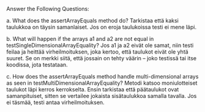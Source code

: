Answer the Following Questions:

a. What does the assertArrayEquals method do?
Tarkistaa että kaksi taulukkoa on täysin samanlaiset. Jos on eroja taulukoissa testi ei mene läpi.

b. What will happen if the arrays a1 and a2 are not equal in testSingleDimensionalArrayEquality?
Jos a1 ja a2 eivät ole samat, niin testi feilaa ja heittää virheilmoituksen, joka kertoo, että taulukot eivät ole yhtä suuret. Se on merkki siitä, että jossain on tehty väärin – joko testissä tai itse koodissa, jota testataan.

c. How does the assertArrayEquals method handle multi-dimensional arrays as seen in testMultiDimensionalArrayEquality?
Metodi katsoo moniulotteiset taulukot läpi kerros kerrokselta. Ensin tarkistaa että päätaulukot ovat samanpituiset, sitten se vertailee jokaista sisätaulukkoa samalla tavalla. Jos ei täsmää, testi antaa virheilmoituksen.